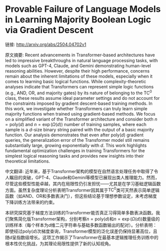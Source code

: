# Provable Failure of Language Models in Learning Majority Boolean Logic via Gradient Descent

链接: http://arxiv.org/abs/2504.04702v1

原文摘要:
Recent advancements in Transformer-based architectures have led to impressive
breakthroughs in natural language processing tasks, with models such as GPT-4,
Claude, and Gemini demonstrating human-level reasoning abilities. However,
despite their high performance, concerns remain about the inherent limitations
of these models, especially when it comes to learning basic logical functions.
While complexity-theoretic analyses indicate that Transformers can represent
simple logic functions (e.g., $\mathsf{AND}$, $\mathsf{OR}$, and majority
gates) by its nature of belonging to the $\mathsf{TC}^0$ class, these results
assume ideal parameter settings and do not account for the constraints imposed
by gradient descent-based training methods. In this work, we investigate
whether Transformers can truly learn simple majority functions when trained
using gradient-based methods. We focus on a simplified variant of the
Transformer architecture and consider both $n=\mathrm{poly}(d)$ and
$n=\exp(\Omega(d))$ number of training samples, where each sample is a $d$-size
binary string paired with the output of a basic majority function. Our analysis
demonstrates that even after $\mathrm{poly}(d)$ gradient queries, the
generalization error of the Transformer model still remains substantially
large, growing exponentially with $d$. This work highlights fundamental
optimization challenges in training Transformers for the simplest logical
reasoning tasks and provides new insights into their theoretical limitations.

中文翻译:
近年来，基于Transformer架构的模型在自然语言处理任务中取得了令人瞩目的突破，GPT-4、Claude和Gemini等模型已展现出类人推理能力。然而，尽管这些模型性能卓越，其内在局限性仍引发担忧——尤其是在学习基础逻辑函数方面。虽然复杂度理论分析表明Transformer因其属于$\mathsf{TC}^0$类可天然表示简单逻辑函数（如$\mathsf{AND}$、$\mathsf{OR}$和多数表决门），但这些结论基于理想参数设定，未考虑梯度下降训练方法带来的约束。

本研究探究基于梯度方法训练的Transformer能否真正习得简单多数表决函数。我们聚焦简化版Transformer架构，分别考察$n=\mathrm{poly}(d)$和$n=\exp(\Omega(d))$数量级的训练样本（每个样本为$d$维二元字符串与基础多数函数输出的配对）。分析表明：即使经过$\mathrm{poly}(d)$次梯度查询，Transformer模型的泛化误差仍保持显著高位，且随$d$呈指数级增长。这项工作揭示了Transformer在最基本逻辑推理任务训练中的根本性优化挑战，为其理论局限性提供了新的认知视角。
